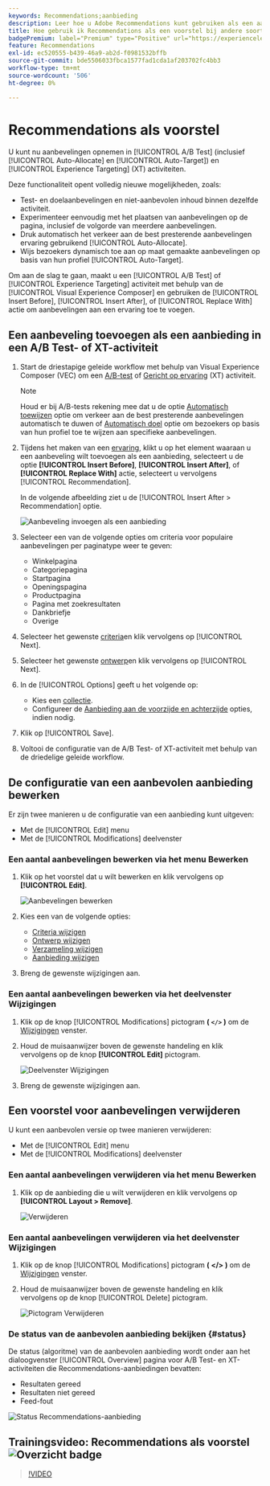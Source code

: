 ```yaml
---
keywords: Recommendations;aanbieding
description: Leer hoe u Adobe Recommendations kunt gebruiken als een aanbieding voor A/B-tests (inclusief automatisch toewijzen en automatisch richten) en Experience Targeting (XT)-activiteiten.
title: Hoe gebruik ik Recommendations als een voorstel bij andere soorten activiteiten?
badgePremium: label="Premium" type="Positive" url="https://experienceleague.adobe.com/docs/target/using/introduction/intro.html?lang=en#premium newtab=true" tooltip="See what's included in Target Premium."
feature: Recommendations
exl-id: ec520555-b439-46a9-ab2d-f0981532bffb
source-git-commit: bde5506033fbca1577fad1cda1af203702fc4bb3
workflow-type: tm+mt
source-wordcount: '506'
ht-degree: 0%

---
```


# Recommendations als voorstel

U kunt nu aanbevelingen opnemen in [!UICONTROL A/B Test] (inclusief [!UICONTROL Auto-Allocate] en [!UICONTROL Auto-Target]) en [!UICONTROL Experience Targeting] (XT) activiteiten.

Deze functionaliteit opent volledig nieuwe mogelijkheden, zoals:

* Test- en doelaanbevelingen en niet-aanbevolen inhoud binnen dezelfde activiteit.
* Experimenteer eenvoudig met het plaatsen van aanbevelingen op de pagina, inclusief de volgorde van meerdere aanbevelingen.
* Druk automatisch het verkeer aan de best presterende aanbevelingen ervaring gebruikend [!UICONTROL Auto-Allocate].
* Wijs bezoekers dynamisch toe aan op maat gemaakte aanbevelingen op basis van hun profiel [!UICONTROL Auto-Target].

Om aan de slag te gaan, maakt u een [!UICONTROL A/B Test] of [!UICONTROL Experience Targeting] activiteit met behulp van de [!UICONTROL Visual Experience Composer] en gebruiken de [!UICONTROL Insert Before], [!UICONTROL Insert After], of [!UICONTROL Replace With] actie om aanbevelingen aan een ervaring toe te voegen.

## Een aanbeveling toevoegen als een aanbieding in een A/B Test- of XT-activiteit

1. Start de driestapige geleide workflow met behulp van Visual Experience Composer (VEC) om een [A/B-test](/help/main/c-activities/t-test-ab/t-test-create-ab/test-create-ab.md) of [Gericht op ervaring](/help/main/c-activities/t-experience-target/t-xt-create/xt-create.md) (XT) activiteit.

   >[!NOTE]
   >
   >Houd er bij A/B-tests rekening mee dat u de optie [Automatisch toewijzen](/help/main/c-activities/automated-traffic-allocation/automated-traffic-allocation.md) optie om verkeer aan de best presterende aanbevelingen automatisch te duwen of [Automatisch doel](/help/main/c-activities/auto-target/auto-target-to-optimize.md) optie om bezoekers op basis van hun profiel toe te wijzen aan specifieke aanbevelingen.

1. Tijdens het maken van een [ervaring](/help/main/c-experiences/c-visual-experience-composer/viztarget-options.md), klikt u op het element waaraan u een aanbeveling wilt toevoegen als een aanbieding, selecteert u de optie **[!UICONTROL Insert Before]**, **[!UICONTROL Insert After]**, of **[!UICONTROL Replace With]** actie, selecteert u vervolgens [!UICONTROL Recommendation].

   In de volgende afbeelding ziet u de [!UICONTROL Insert After > Recommendation] optie.

   ![Aanbeveling invoegen als een aanbieding](/help/main/c-recommendations/assets/replace-after-recommendations.png)

1. Selecteer een van de volgende opties om criteria voor populaire aanbevelingen per paginatype weer te geven:

   * Winkelpagina
   * Categoriepagina
   * Startpagina
   * Openingspagina
   * Productpagina
   * Pagina met zoekresultaten
   * Dankbriefje
   * Overige

1. Selecteer het gewenste [criteria](/help/main/c-recommendations/c-algorithms/algorithms.md)en klik vervolgens op [!UICONTROL Next].
1. Selecteer het gewenste [ontwerp](/help/main/c-recommendations/c-design-overview/design-overview.md)en klik vervolgens op [!UICONTROL Next].
1. In de [!UICONTROL Options] geeft u het volgende op:

   * Kies een [collectie](/help/main/c-recommendations/c-products/collections.md).
   * Configureer de [Aanbieding aan de voorzijde en achterzijde](/help/main/c-recommendations/t-create-recs-activity/adding-promotions.md) opties, indien nodig.

1. Klik op [!UICONTROL Save].
1. Voltooi de configuratie van de A/B Test- of XT-activiteit met behulp van de driedelige geleide workflow.

## De configuratie van een aanbevolen aanbieding bewerken

Er zijn twee manieren u de configuratie van een aanbieding kunt uitgeven:

* Met de [!UICONTROL Edit] menu
* Met de [!UICONTROL Modifications] deelvenster

### Een aantal aanbevelingen bewerken via het menu Bewerken

1. Klik op het voorstel dat u wilt bewerken en klik vervolgens op **[!UICONTROL Edit]**.

   ![Aanbevelingen bewerken](/help/main/c-recommendations/assets/recs-offer-edit.png)

1. Kies een van de volgende opties:

   * [Criteria wijzigen](/help/main/c-recommendations/c-algorithms/algorithms.md)
   * [Ontwerp wijzigen](/help/main/c-recommendations/c-design-overview/design-overview.md)
   * [Verzameling wijzigen](/help/main/c-recommendations/c-products/collections.md)
   * [Aanbieding wijzigen](/help/main/c-recommendations/t-create-recs-activity/adding-promotions.md)

1. Breng de gewenste wijzigingen aan.

### Een aantal aanbevelingen bewerken via het deelvenster Wijzigingen

1. Klik op de knop [!UICONTROL Modifications] pictogram  **( `</>` )** om de [Wijzigingen](/help/main/c-experiences/c-visual-experience-composer/c-vec-code-editor/vec-code-editor.md) venster.
1. Houd de muisaanwijzer boven de gewenste handeling en klik vervolgens op de knop **[!UICONTROL Edit]** pictogram.

   ![Deelvenster Wijzigingen](/help/main/c-recommendations/assets/recs-offer-modifications.png)

1. Breng de gewenste wijzigingen aan.

## Een voorstel voor aanbevelingen verwijderen

U kunt een aanbevolen versie op twee manieren verwijderen:

* Met de [!UICONTROL Edit] menu
* Met de [!UICONTROL Modifications] deelvenster

### Een aantal aanbevelingen verwijderen via het menu Bewerken

1. Klik op de aanbieding die u wilt verwijderen en klik vervolgens op **[!UICONTROL Layout > Remove]**.

   ![Verwijderen](/help/main/c-recommendations/assets/recs-offer-remove.png)

### Een aantal aanbevelingen verwijderen via het deelvenster Wijzigingen

1. Klik op de knop [!UICONTROL Modifications] pictogram **( &lt;/> )** om de [Wijzigingen](/help/main/c-experiences/c-visual-experience-composer/c-vec-code-editor/vec-code-editor.md) venster.
1. Houd de muisaanwijzer boven de gewenste handeling en klik vervolgens op de knop [!UICONTROL Delete] pictogram.

   ![Pictogram Verwijderen](/help/main/c-recommendations/assets/recs-offer-delete.png)

### De status van de aanbevolen aanbieding bekijken {#status}

De status (algoritme) van de aanbevolen aanbieding wordt onder aan het dialoogvenster [!UICONTROL Overview] pagina voor A/B Test- en XT-activiteiten die Recommendations-aanbiedingen bevatten:

* Resultaten gereed
* Resultaten niet gereed
* Feed-fout

![Status Recommendations-aanbieding](/help/main/c-recommendations/assets/recs-offer-status.png)

## Trainingsvideo: Recommendations als voorstel ![Overzicht badge](/help/main/assets/overview.png)

>[!VIDEO](https://video.tv.adobe.com/v/28878)
